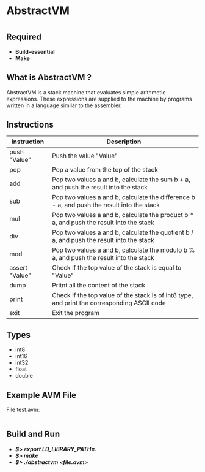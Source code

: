 # AbstractVM
#
## Required
- **Build-essential**
- **Make**

## What is AbstractVM ?

AbstractVM is a stack machine that evaluates simple arithmetic expressions. These expressions are supplied to the machine by programs written in a language similar to the assembler.

## Instructions

| Instruction          |  Description                                                                                             |
| -------------------- | -------------------------------------------------------------------------------------------------------- |
| push "Value"         | Push the value "Value"                                                                                   |
| pop                  | Pop a value from the top of the stack                                                                    |
| add                  | Pop two values a and b, calculate the sum b + a, and push the result into the stack                      |
| sub                  | Pop two values a and b, calculate the difference b - a, and push the result into the stack               |
| mul                  | Pop two values a and b, calculate the product b * a, and push the result into the stack                  |
| div                  | Pop two values a and b, calculate the quotient b / a, and push the result into the stack                 |
| mod                  | Pop two values a and b, calculate the modulo b % a, and push the result into the stack                   |
| assert "Value"       | Check if the top value of the stack is equal to "Value"                                                  |
| dump                 | Pritnt all the content of the stack                                                                      |
| print                | Check if the top value of the stack is of int8 type, and print the corresponding ASCII code              |
| exit                 | Exit the program                                                                                         |

## Types
- int8
- int16
- int32
- float
- double

## Example AVM File
File test.avm:
```

```

## Build and Run

- ***$> export LD_LIBRARY_PATH=.***
- ***$> make***
- ***$> ./abstractvm \<file.avm\>***

